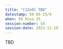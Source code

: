 ```yaml
---
title: "[12e9] TBD"
datestamp: 50-05-25/9
when: 50 Rixa 25
session-number: 54
session-date: 2022-11-19
---
```


TBD
